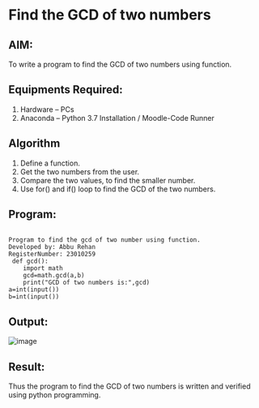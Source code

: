 # Find the GCD of two numbers

## AIM:
To write a program to find the GCD of two numbers using function.

## Equipments Required:
1. Hardware – PCs
2. Anaconda – Python 3.7 Installation / Moodle-Code Runner

## Algorithm
1. Define a function.
2. Get the two numbers from the user.
3. Compare the two values, to find the smaller number.
4. Use for() and if() loop to find the GCD of the two numbers.

## Program:
```

Program to find the gcd of two number using function.
Developed by: Abbu Rehan
RegisterNumber: 23010259
 def gcd():
    import math 
    gcd=math.gcd(a,b)
    print("GCD of two numbers is:",gcd)
a=int(input())
b=int(input()) 

```

## Output:
![image](https://github.com/Abburehan/GCD-of-two-numbers/assets/138849336/be06a6ed-0f71-40b5-9b5e-d22250d58872)



## Result:
Thus the program to find the GCD of two numbers is written and verified using python programming.
